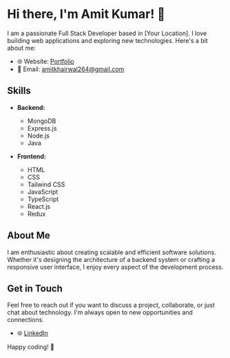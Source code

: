 # Hi there, I'm Amit Kumar! 👋

I am a passionate Full Stack Developer based in [Your Location]. I love building web applications and exploring new technologies. Here's a bit about me:

- 🌐 Website: [Portfolio](https://amit-k-portfolio.netlify.app/)
- 📧 Email: [amitkhairwal264@gmail.com](mailto:amitkhairwal264@gmail.com)

## Skills

- **Backend:**
  - MongoDB
  - Express.js
  - Node.js
  - Java

- **Frontend:**
  - HTML
  - CSS
  - Tailwind CSS
  - JavaScript
  - TypeScript
  - React.js
  - Redux

## About Me

I am enthusiastic about creating scalable and efficient software solutions. Whether it's designing the architecture of a backend system or crafting a responsive user interface, I enjoy every aspect of the development process.

## Get in Touch

Feel free to reach out if you want to discuss a project, collaborate, or just chat about technology. I'm always open to new opportunities and connections.

- 🌐 [LinkedIn](https://www.linkedin.com/in/amit-kumar-04a6791b0/)

Happy coding! 🚀
